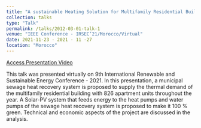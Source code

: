 ```yaml
---
title: "A sustainable Heating Solution for Multifamily Residential Buildings in Cold Climates"
collection: talks
type: "Talk"
permalink: /talks/2012-03-01-talk-1
venue: "IEEE Conference - IRSEC’21/Morocco/Virtual"
date: 2021-11-23 - 2021 - 11 -27
location: "Morocco"
---
```

[Access Presentation Video](https://www.youtube.com/watch?v=O3IERmFYmc4&list=PLPI-JYRyiOBNUP8YYecEKM47PvOG8Orp_&index=1)

This talk was presented virtually on 9th International Renewable and Sustainable Energy Conference - 2021. In this presentation, a municipal sewage heat recovery system is proposed to supply the thermal demand of the multifamily residential building with 826 apartment units throughout the year. A Solar-PV system that feeds energy to the heat pumps and water pumps of the sewage heat recovery system is proposed to make it 100 % green. Technical and economic aspects of the project are discussed in the analysis. 